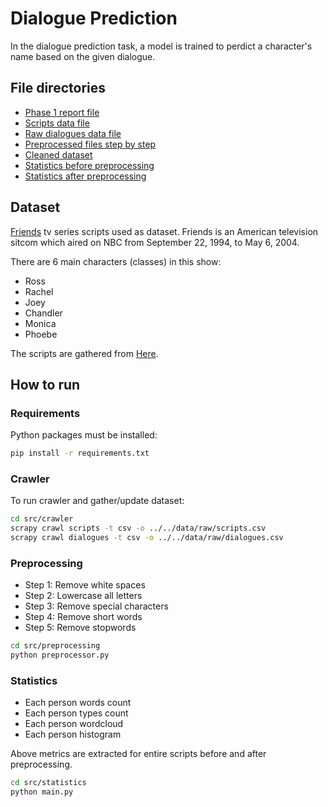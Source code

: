 # Dialogue Prediction
In the dialogue prediction task, a model is trained to perdict a character's name based on the given dialogue.
## File directories
- [Phase 1 report file](P1_Report.pdf)
- [Scripts data file](data/raw/scripts.csv)
- [Raw dialogues data file](data/raw/dialogues.csv)
- [Preprocessed files step by step](data/preprocessed)
- [Cleaned dataset](data/dialogues_cleaned.csv)
- [Statistics before preprocessing](statistics/before_preprocessing)
- [Statistics after preprocessing](statistics/after_preprocessing)

## Dataset
[Friends](https://en.wikipedia.org/wiki/Friends) tv series scripts used as dataset. Friends is an American television sitcom which aired on NBC from September 22, 1994, to May 6, 2004.

There are 6 main characters (classes) in this show:
- Ross
- Rachel
- Joey
- Chandler
- Monica
- Phoebe

The scripts are gathered from [Here](https://www.oocities.org/friends_greatestsitcom).

## How to run
### Requirements
Python packages must be installed:
```bash
pip install -r requirements.txt
```

### Crawler
To run crawler and gather/update dataset:
```bash
cd src/crawler
scrapy crawl scripts -t csv -o ../../data/raw/scripts.csv
scrapy crawl dialogues -t csv -o ../../data/raw/dialogues.csv
```

### Preprocessing
- Step 1: Remove white spaces
- Step 2: Lowercase all letters
- Step 3: Remove special characters
- Step 4: Remove short words
- Step 5: Remove stopwords
```bash
cd src/preprocessing
python preprocessor.py
```

### Statistics
- Each person words count
- Each person types count
- Each person wordcloud
- Each person histogram

Above metrics are extracted for entire scripts before and after preprocessing.
```bash
cd src/statistics
python main.py
```
